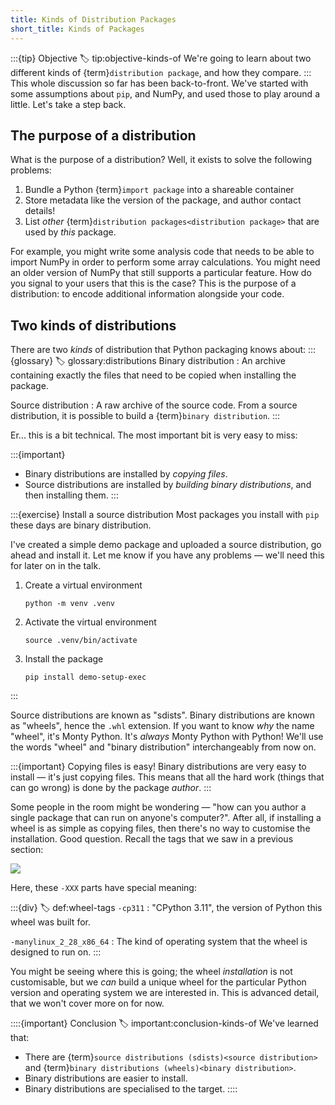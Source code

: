 ```yaml
---
title: Kinds of Distribution Packages
short_title: Kinds of Packages
---
```


:::{tip} Objective
:label: tip:objective-kinds-of
We're going to learn about two different kinds of {term}`distribution package`, and how they compare.
:::
This whole discussion so far has been back-to-front. We've started with some assumptions about `pip`, and NumPy, and used those to play around a little. Let's take a step back.

## The purpose of a distribution

What is the purpose of a distribution? Well, it exists to solve the following problems:

1. Bundle a Python {term}`import package` into a shareable container
2. Store metadata like the version of the package, and author contact details!
3. List _other_ {term}`distribution packages<distribution package>` that are used by _this_ package.

For example, you might write some analysis code that needs to be able to import NumPy in order to perform some array calculations. You might need an older version of NumPy that still supports a particular feature. How do you signal to your users that this is the case? This is the purpose of a distribution: to encode additional information alongside your code.

## Two kinds of distributions

There are two _kinds_ of distribution that Python packaging knows about:
:::{glossary}
:label: glossary:distributions
Binary distribution
: An archive containing exactly the files that need to be copied when installing the package.

Source distribution
: A raw archive of the source code. From a source distribution, it is possible to build a {term}`binary distribution`.
:::

Er... this is a bit technical. The most important bit is very easy to miss:

:::{important}

- Binary distributions are installed by _copying files_.
- Source distributions are installed by _building binary distributions_, and then installing them.
  :::

:::{exercise} Install a source distribution
Most packages you install with `pip` these days are binary distribution.

I've created a simple demo package and uploaded a source distribution, go ahead and install it. Let me know if you have any problems — we'll need this for later on in the talk.

1. Create a virtual environment
   ```shell
   python -m venv .venv
   ```
2. Activate the virtual environment
   ```shell
   source .venv/bin/activate
   ```
3. Install the package
   ```shell
   pip install demo-setup-exec
   ```

:::

Source distributions are known as "sdists". Binary distributions are known as "wheels", hence the `.whl` extension. If you want to know _why_ the name "wheel", it's Monty Python. It's _always_ Monty Python with Python! We'll use the words "wheel" and "binary distribution" interchangeably from now on.

:::{important} Copying files is easy!
Binary distributions are very easy to install — it's just copying files. This means that all the hard work (things that can go wrong) is done by the package _author_.
:::

Some people in the room might be wondering — "how can you author a single package that can run on anyone's computer?". After all, if installing a wheel is as simple as copying files, then there's no way to customise the installation. Good question. Recall the tags that we saw in a previous section:

![](#cell:numpy-zip-ls)

Here, these `-XXX` parts have special meaning:

:::{div}
:label: def:wheel-tags
`-cp311`
: "CPython 3.11", the version of Python this wheel was built for.

`-manylinux_2_28_x86_64`
: The kind of operating system that the wheel is designed to run on.
:::

You might be seeing where this is going; the wheel _installation_ is not customisable, but we _can_ build a unique wheel for the particular Python version and operating system we are interested in. This is advanced detail, that we won't cover more on for now.

::::{important} Conclusion
:label: important:conclusion-kinds-of
We've learned that:

- There are {term}`source distributions (sdists)<source distribution>` and {term}`binary distributions (wheels)<binary distribution>`.
- Binary distributions are easier to install.
- Binary distributions are specialised to the target.
  ::::
